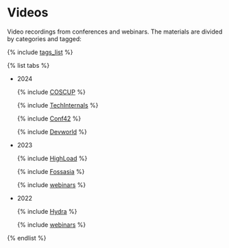 # Videos

Video recordings from conferences and webinars. The materials are divided by categories and tagged:

{% include [tags_list](./_includes/tags_list.md) %}


{% list tabs %}

  - 2024

    {% include [COSCUP](./_includes/conferences/2024/coscup.md) %}

    {% include [TechInternals](./_includes/conferences/2024/TechInternals.md) %}

    {% include [Conf42](./_includes/conferences/2024/Conf42.md) %}

    {% include [Devworld](./_includes/conferences/2024/Devworld.md) %}

  - 2023

    {% include [HighLoad](./_includes/conferences/2023/HighLoad.md) %}

    {% include [Fossasia](./_includes/conferences/2023/Fossasia.md) %}

    {% include [webinars](./_includes/webinars/2023/webinars.md) %}

  - 2022

    {% include [Hydra](./_includes/conferences/2022/Hydra.md) %}

    {% include [webinars](./_includes/webinars/2022/webinars.md) %}


{% endlist %}
